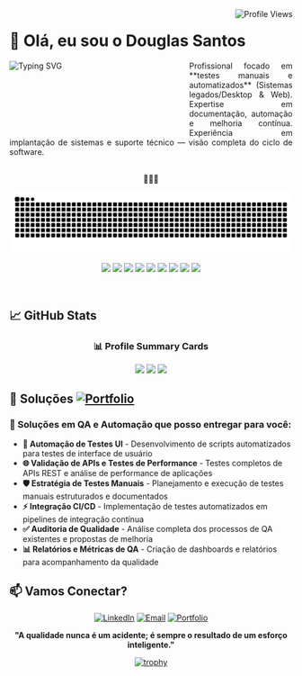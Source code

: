 <a href="https://komarev.com/ghpvc/?username=Douglasjash">
<img align="right" src="https://komarev.com/ghpvc/?username=Douglasjash&color=blue&style=flat-square&label=Profile+Views" alt="Profile Views">
</a>
<h1>👋 Olá, eu sou o Douglas Santos </h1>

<a>
<img align="left" width="320" height="130" src="https://readme-typing-svg.herokuapp.com?font=Fira+Code&pause=1000&color=2F81F7&left=true&left=true&width=320&lines=Quality+Assurance+Engineer;Test+Automation+Specialist;Software+Quality+Advocate" alt="Typing SVG"  >
</a>
<div align="justify">
Profissional focado em **testes manuais e automatizados** (Sistemas legados/Desktop & Web).  
Expertise em documentação, automação e melhoria contínua.  
Experiência em implantação de sistemas e suporte técnico — visão completa do ciclo de software.
</div>

<br>

<div align="center">

🐍🐍🐍

<picture>
  <source media="(prefers-color-scheme: dark)" srcset="https://raw.githubusercontent.com/Douglasjash/Douglasjash/output/github-contribution-grid-snake-dark.svg">
  <source media="(prefers-color-scheme: light)" srcset="https://raw.githubusercontent.com/Douglasjash/Douglasjash/output/github-contribution-grid-snake.svg">
  <img alt="github contribution grid snake animation" src="https://raw.githubusercontent.com/Douglasjash/Douglasjash/output/github-contribution-grid-snake.svg">
</picture>
<p align="center">
  <img src="https://img.shields.io/badge/Robot%20Framework-7b2cbf?style=for-the-badge&logo=robotframework&logoColor=white"/>
  <img src="https://img.shields.io/badge/Selenium-43B02A?style=for-the-badge&logo=selenium&logoColor=white"/>
  <img src="https://img.shields.io/badge/Katalon%20Studio-00AEEF?style=for-the-badge&logo=testing-library&logoColor=white"/>
  <img src="https://img.shields.io/badge/Postman-FF6C37?style=for-the-badge&logo=postman&logoColor=white"/>
  <img src="https://img.shields.io/badge/Jenkins-D24939?style=for-the-badge&logo=jenkins&logoColor=white"/>
  <img src="https://img.shields.io/badge/GitLab%20CI-FC6D26?style=for-the-badge&logo=gitlab&logoColor=white"/>
  <img src="https://img.shields.io/badge/Python-3776AB?style=for-the-badge&logo=python&logoColor=white"/>
  <img src="https://img.shields.io/badge/JavaScript-F7DF1E?style=for-the-badge&logo=javascript&logoColor=black"/>
  <img src="https://img.shields.io/badge/Figma-F24E1E?style=for-the-badge&logo=figma&logoColor=white"/>
</p>
</div>

<br>

## 📈 GitHub Stats

<div align="center">

### 📊 Profile Summary Cards
![](http://github-profile-summary-cards.vercel.app/api/cards/profile-details?username=Douglasjash&theme=tokyonight)
![](http://github-profile-summary-cards.vercel.app/api/cards/stats?username=Douglasjash&theme=tokyonight) ![](http://github-profile-summary-cards.vercel.app/api/cards/productive-time?username=Douglasjash&theme=tokyonight&utcOffset=-3)

</div>

## 🎯 Soluções [![Portfolio](https://img.shields.io/badge/Ver%20Portfólio-000000?style=for-the-badge&logo=vercel&logoColor=white)](https://douglas-si-sa-portifolio.vercel.app)

### 🚀 Soluções em QA e Automação que posso entregar para você:

- **🤖 Automação de Testes UI** - Desenvolvimento de scripts automatizados para testes de interface de usuário
- **🌐 Validação de APIs e Testes de Performance** - Testes completos de APIs REST e análise de performance de aplicações
- **🛡️ Estratégia de Testes Manuais** - Planejamento e execução de testes manuais estruturados e documentados
- **⚡ Integração CI/CD** - Implementação de testes automatizados em pipelines de integração contínua
- **✅ Auditoria de Qualidade** - Análise completa dos processos de QA existentes e propostas de melhoria
- **📊 Relatórios e Métricas de QA** - Criação de dashboards e relatórios para acompanhamento da qualidade


## 📫 Vamos Conectar?

<div align="center">

[![LinkedIn](https://img.shields.io/badge/LinkedIn-0077B5?style=for-the-badge&logo=linkedin&logoColor=white)](https://linkedin.com/in/douglassssantos)
[![Email](https://img.shields.io/badge/Email-D14836?style=for-the-badge&logo=gmail&logoColor=white)](mailto:douglas.si.sa@gmail.com)
[![Portfolio](https://img.shields.io/badge/Portfolio-000000?style=for-the-badge&logo=vercel&logoColor=white)](https://douglas-si-sa-portifolio.vercel.app)

  **"A qualidade nunca é um acidente; é sempre o resultado de um esforço inteligente."**

[![trophy](https://github-profile-trophy.vercel.app/?username=Douglasjash&theme=tokyonight&no-frame=true&no-bg=false&margin-w=4)](https://github.com/ryo-ma/github-profile-trophy)

 </div>
